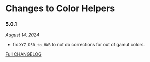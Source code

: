 # Changes to Color Helpers

### 5.0.1

_August 14, 2024_

- fix `XYZ_D50_to_HWB` to not do corrections for out of gamut colors.

[Full CHANGELOG](https://github.com/csstools/postcss-plugins/tree/main/packages/color-helpers/CHANGELOG.md)
